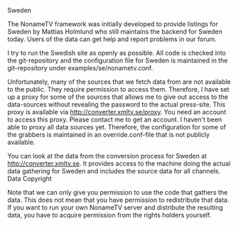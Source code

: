 Sweden

The NonameTV framework was initially developed to provide listings for Sweden by Mattias Holmlund who still maintains the backend for Sweden today. Users of the data can get help and report problems in our forum.

I try to run the Swedish site as openly as possible. All code is checked into the git-repository and the configuration file for Sweden is maintained in the git-repository under examples/se/nonametv.conf.

Unfortunately, many of the sources that we fetch data from are not available to the public. They require permission to access them. Therefore, I have set up a proxy for some of the sources that allows me to give out access to the data-sources without revealing the password to the actual press-site. This proxy is available via http://converter.xmltv.se/proxy. You need an account to access this proxy. Please contact me to get an account. I haven't been able to proxy all data sources yet. Therefore, the configuration for some of the grabbers is maintained in an override.conf-file that is not publicly available.

You can look at the data from the conversion process for Sweden at http://converter.xmltv.se. It provides access to the machine doing the actual data gathering for Sweden and includes the source data for all channels.
Data Copyright

Note that we can only give you permission to use the code that gathers the data. This does not mean that you have permission to redistribute that data. If you want to run your own NonameTV server and distribute the resulting data, you have to acquire permission from the rights holders yourself. 
